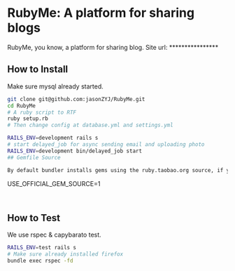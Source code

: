 RubyMe: A platform for sharing blogs
=======

RubyMe, you know, a platform for sharing blog.
Site url: ****************

## How to Install

Make sure mysql already started.
```bash
git clone git@github.com:jasonZYJ/RubyMe.git
cd RubyMe
# A ruby script to RTF
ruby setup.rb
# Then change config at database.yml and settings.yml

RAILS_ENV=development rails s
# start delayed_job for async sending email and uploading photo
RAILS_ENV=development bin/delayed_job start
## Gemfile Source

By default bundler installs gems using the ruby.taobao.org source, if you'd rather use the official one, set environment variable `USE_OFFICIAL_GEM_SOURCE`:

```
USE_OFFICIAL_GEM_SOURCE=1
```


```

## How to Test

We use rspec & capybarato test.
```bash
RAILS_ENV=test rails s
# Make sure already installed firefox
bundle exec rspec -fd
```
